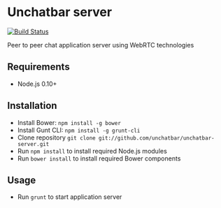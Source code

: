 # Unchatbar server
[![Build Status](https://travis-ci.org/unchatbar/unchatbar-server.svg?branch=master)](https://travis-ci.org/unchatbar/unchatbar-server)

Peer to peer chat application server using WebRTC technologies

## Requirements
* Node.js 0.10+

## Installation
* Install Bower: `npm install -g bower`
* Install Gunt CLI: `npm install -g grunt-cli`
* Clone repository `git clone git://github.com/unchatbar/unchatbar-server.git`
* Run `npm install` to install required Node.js modules
* Run `bower install` to install required Bower components

## Usage
* Run `grunt` to start application server
